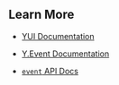 ##  Learn More

- [YUI Documentation](http://yuilibrary.com/yui/docs/)
<!-- .element: class="fragment" -->

- [Y.Event Documentation](http://yuilibrary.com/yui/docs/event/)
<!-- .element: class="fragment" -->

- [`event` API Docs](http://yuilibrary.com/yui/docs/api/modules/event.html)
<!-- .element: class="fragment" -->
